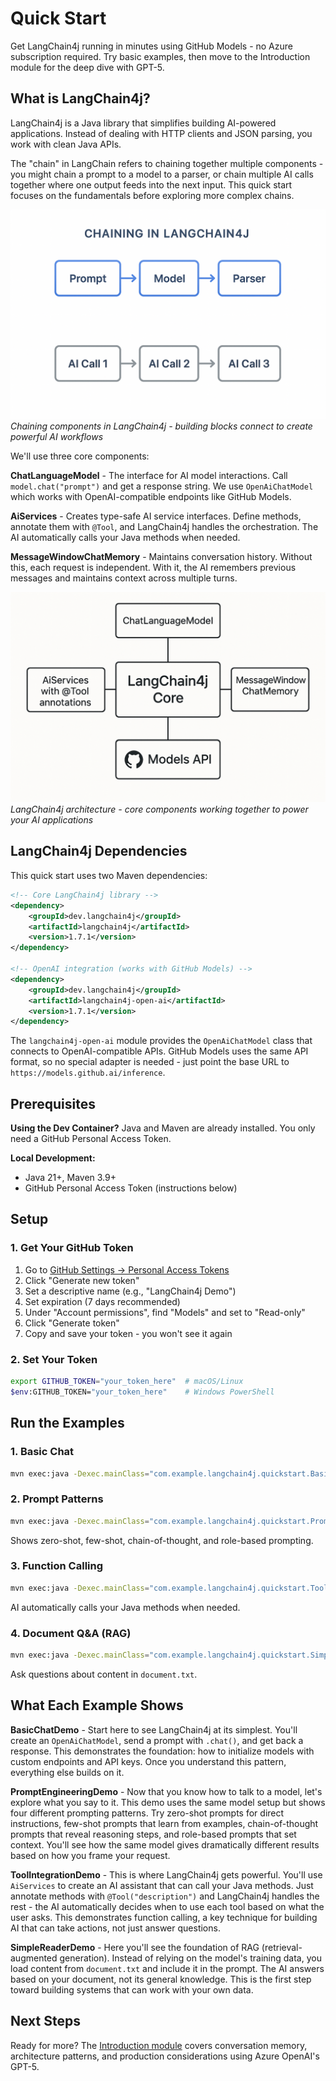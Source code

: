 # Quick Start

Get LangChain4j running in minutes using GitHub Models - no Azure subscription required. Try basic examples, then move to the Introduction module for the deep dive with GPT-5.

## What is LangChain4j?

LangChain4j is a Java library that simplifies building AI-powered applications. Instead of dealing with HTTP clients and JSON parsing, you work with clean Java APIs. 

The "chain" in LangChain refers to chaining together multiple components - you might chain a prompt to a model to a parser, or chain multiple AI calls together where one output feeds into the next input. This quick start focuses on the fundamentals before exploring more complex chains.

![LangChain4j Chaining Concept](images/langchain-concept.png)
*Chaining components in LangChain4j - building blocks connect to create powerful AI workflows*

We'll use three core components:

**ChatLanguageModel** - The interface for AI model interactions. Call `model.chat("prompt")` and get a response string. We use `OpenAiChatModel` which works with OpenAI-compatible endpoints like GitHub Models.

**AiServices** - Creates type-safe AI service interfaces. Define methods, annotate them with `@Tool`, and LangChain4j handles the orchestration. The AI automatically calls your Java methods when needed.

**MessageWindowChatMemory** - Maintains conversation history. Without this, each request is independent. With it, the AI remembers previous messages and maintains context across multiple turns.

![LangChain4j Architecture](images/architecture.png)
*LangChain4j architecture - core components working together to power your AI applications*

## LangChain4j Dependencies

This quick start uses two Maven dependencies:

```xml
<!-- Core LangChain4j library -->
<dependency>
    <groupId>dev.langchain4j</groupId>
    <artifactId>langchain4j</artifactId>
    <version>1.7.1</version>
</dependency>

<!-- OpenAI integration (works with GitHub Models) -->
<dependency>
    <groupId>dev.langchain4j</groupId>
    <artifactId>langchain4j-open-ai</artifactId>
    <version>1.7.1</version>
</dependency>
```

The `langchain4j-open-ai` module provides the `OpenAiChatModel` class that connects to OpenAI-compatible APIs. GitHub Models uses the same API format, so no special adapter is needed - just point the base URL to `https://models.github.ai/inference`.

## Prerequisites

**Using the Dev Container?** Java and Maven are already installed. You only need a GitHub Personal Access Token.

**Local Development:**
- Java 21+, Maven 3.9+
- GitHub Personal Access Token (instructions below)

## Setup

### 1. Get Your GitHub Token

1. Go to [GitHub Settings → Personal Access Tokens](https://github.com/settings/personal-access-tokens)
2. Click "Generate new token"
3. Set a descriptive name (e.g., "LangChain4j Demo")
4. Set expiration (7 days recommended)
5. Under "Account permissions", find "Models" and set to "Read-only"
6. Click "Generate token"
7. Copy and save your token - you won't see it again

### 2. Set Your Token

```bash
export GITHUB_TOKEN="your_token_here"  # macOS/Linux
$env:GITHUB_TOKEN="your_token_here"    # Windows PowerShell
```

## Run the Examples

### 1. Basic Chat

```bash
mvn exec:java -Dexec.mainClass="com.example.langchain4j.quickstart.BasicChatDemo"
```

### 2. Prompt Patterns

```bash
mvn exec:java -Dexec.mainClass="com.example.langchain4j.quickstart.PromptEngineeringDemo"
```

Shows zero-shot, few-shot, chain-of-thought, and role-based prompting.

### 3. Function Calling

```bash
mvn exec:java -Dexec.mainClass="com.example.langchain4j.quickstart.ToolIntegrationDemo"
```

AI automatically calls your Java methods when needed.

### 4. Document Q&A (RAG)

```bash
mvn exec:java -Dexec.mainClass="com.example.langchain4j.quickstart.SimpleReaderDemo"
```

Ask questions about content in `document.txt`.

## What Each Example Shows

**BasicChatDemo** - Start here to see LangChain4j at its simplest. You'll create an `OpenAiChatModel`, send a prompt with `.chat()`, and get back a response. This demonstrates the foundation: how to initialize models with custom endpoints and API keys. Once you understand this pattern, everything else builds on it.

**PromptEngineeringDemo** - Now that you know how to talk to a model, let's explore what you say to it. This demo uses the same model setup but shows four different prompting patterns. Try zero-shot prompts for direct instructions, few-shot prompts that learn from examples, chain-of-thought prompts that reveal reasoning steps, and role-based prompts that set context. You'll see how the same model gives dramatically different results based on how you frame your request.

**ToolIntegrationDemo** - This is where LangChain4j gets powerful. You'll use `AiServices` to create an AI assistant that can call your Java methods. Just annotate methods with `@Tool("description")` and LangChain4j handles the rest - the AI automatically decides when to use each tool based on what the user asks. This demonstrates function calling, a key technique for building AI that can take actions, not just answer questions.

**SimpleReaderDemo** - Here you'll see the foundation of RAG (retrieval-augmented generation). Instead of relying on the model's training data, you load content from `document.txt` and include it in the prompt. The AI answers based on your document, not its general knowledge. This is the first step toward building systems that can work with your own data.

## Next Steps

Ready for more? The [Introduction module](../01-introduction/README.md) covers conversation memory, architecture patterns, and production considerations using Azure OpenAI's GPT-5.